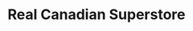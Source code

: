 ---
title: "Real Canadian Superstore"
url: /fort-mcmurray/real-canadian-superstore/
shop: supermarket
---